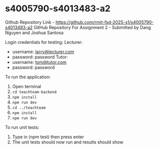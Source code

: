 # s4005790-s4013483-a2
Github Repository Link - https://github.com/rmit-fsd-2025-s1/s4005790-s4013483-a2
GitHub Repository For Assignment 2 - Submitted by Dang Nguyen and Joshua Santosa

Login credentials for testing:
Lecturer:
- username: larry@lecturer.com
- password: password
Tutor:
- username: tom@tutor.com
- password: password

To run the application:
1. Open terminal
2. `cd teachteam-backend`
3. `npm install`
4. `npm run dev`
5. `cd ../teachteam`
6. `npm install`
7. `npm run dev`

To run unit tests:
1. Type in (npm test) then press enter
2. The unit tests should now run and results should show
